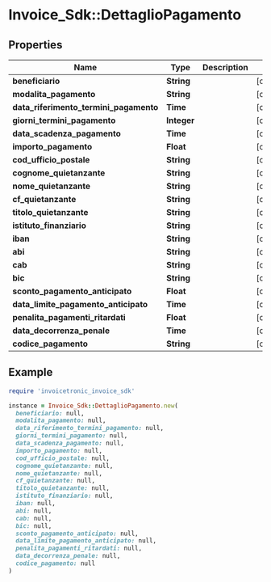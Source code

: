 # Invoice_Sdk::DettaglioPagamento

## Properties

| Name | Type | Description | Notes |
| ---- | ---- | ----------- | ----- |
| **beneficiario** | **String** |  | [optional] |
| **modalita_pagamento** | **String** |  | [optional] |
| **data_riferimento_termini_pagamento** | **Time** |  | [optional] |
| **giorni_termini_pagamento** | **Integer** |  | [optional] |
| **data_scadenza_pagamento** | **Time** |  | [optional] |
| **importo_pagamento** | **Float** |  | [optional] |
| **cod_ufficio_postale** | **String** |  | [optional] |
| **cognome_quietanzante** | **String** |  | [optional] |
| **nome_quietanzante** | **String** |  | [optional] |
| **cf_quietanzante** | **String** |  | [optional] |
| **titolo_quietanzante** | **String** |  | [optional] |
| **istituto_finanziario** | **String** |  | [optional] |
| **iban** | **String** |  | [optional] |
| **abi** | **String** |  | [optional] |
| **cab** | **String** |  | [optional] |
| **bic** | **String** |  | [optional] |
| **sconto_pagamento_anticipato** | **Float** |  | [optional] |
| **data_limite_pagamento_anticipato** | **Time** |  | [optional] |
| **penalita_pagamenti_ritardati** | **Float** |  | [optional] |
| **data_decorrenza_penale** | **Time** |  | [optional] |
| **codice_pagamento** | **String** |  | [optional] |

## Example

```ruby
require 'invoicetronic_invoice_sdk'

instance = Invoice_Sdk::DettaglioPagamento.new(
  beneficiario: null,
  modalita_pagamento: null,
  data_riferimento_termini_pagamento: null,
  giorni_termini_pagamento: null,
  data_scadenza_pagamento: null,
  importo_pagamento: null,
  cod_ufficio_postale: null,
  cognome_quietanzante: null,
  nome_quietanzante: null,
  cf_quietanzante: null,
  titolo_quietanzante: null,
  istituto_finanziario: null,
  iban: null,
  abi: null,
  cab: null,
  bic: null,
  sconto_pagamento_anticipato: null,
  data_limite_pagamento_anticipato: null,
  penalita_pagamenti_ritardati: null,
  data_decorrenza_penale: null,
  codice_pagamento: null
)
```


